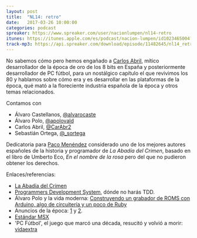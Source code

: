 ```yaml
---
layout: post
title:  "NL14: retro"
date:   2017-03-26 10:00:00
categories: podcast
spreaker: https://www.spreaker.com/user/nacionlumpen/nl14-retro
itunes: https://itunes.apple.com/es/podcast/nacion-lumpen/id1023465004?l=en&mt=2
track-mp3: https://api.spreaker.com/download/episode/11482645/nl14_retro.mp3
---
```


No sabemos cómo pero hemos engañado a [Carlos Abril][carlos], mítico
desarrollador de la época de oro de los 8 bits en España y posteriormente
desarrollador de PC fútbol, para un nostálgico capítulo el que revivimos
los 80 y hablamos sobre cómo era y es desarrollar en las plataformas de la
época, qué mató a la floreciente industria española de la época y otros
temas relacionados.

[carlos]: https://twitter.com/carabr2

Contamos con

 - Álvaro Castellanos, [@alvarocaste](https://twitter.com/alvarocaste)
 - Álvaro Polo, [@apolovald](https://twitter.com/apolovald)
 - Carlos Abril, [@CarAbr2][carlos]
 - Sebastián Ortega, [@_sortega](https://twitter.com/_sortega)

Dedicatoria para [Paco Menéndez][paco] considerado uno de los mejores autores
españoles de la historia y programador de _La Abadía del Crimen_, basado en el
libro de Umberto Eco, _En el nombre de la rosa_ pero del que no pudieron
obtener los derechos.

[paco]: https://es.wikipedia.org/wiki/Paco_Men%C3%A9ndez

Enlaces/referencias:

- [La Abadía del Crimen](https://en.wikipedia.org/wiki/La_Abad%C3%ADa_del_Crimen)
- [Programmers Development System][pds], dónde no harás TDD.
- Álvaro Polo y la vida moderna: [Construyendo un grabador de ROMS con Arduino, algo de circuitería y un poco de Ruby](https://www.youtube.com/watch?v=gTQuynFg3t4)
- Anuncios de la época: [1](https://www.youtube.com/watch?v=GYRCjWMDsDs) y
  [2](https://www.youtube.com/watch?v=XmOv-LGBcxE).
- [Estándar MSX](https://retroinformatica.wordpress.com/2014/01/26/el-estandar-msx/)
- 'PC Fútbol', el juego que marcó una década, resucitó y volvió a morir:
  [vidaextra](https://www.vidaextra.com/deportes/pc-futbol-el-juego-que-marco-una-decada-resucito-y-volvio-a-morir)

[pds]: http://www.cpcwiki.eu/index.php/PDS_development_system
